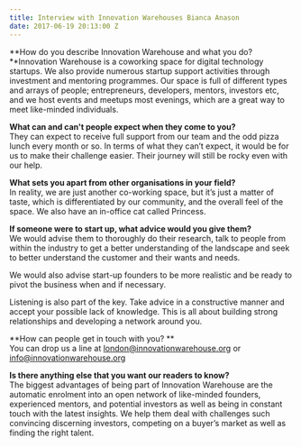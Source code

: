 ```yaml
---
title: Interview with Innovation Warehouses Bianca Anason
date: 2017-06-19 20:13:00 Z
---
```



**How do you describe Innovation Warehouse and what you do?**Innovation Warehouse is a coworking space for digital technology startups. We also provide numerous startup support activities through investment and mentoring programmes. Our space is full of different types and arrays of people; entrepreneurs, developers, mentors, investors etc, and we host events and meetups most evenings, which are a great way to meet like-minded individuals.

**What can and can't people expect when they come to you?**\
They can expect to receive full support from our team and the odd pizza lunch every month or so. In terms of what they can’t expect, it would be for us to make their challenge easier. Their journey will still be rocky even with our help.

**What sets you apart from other organisations in your field?**\
In reality, we are just another co-working space, but it’s just a matter of taste, which is differentiated by our community, and the overall feel of the space. We also have an in-office cat called Princess.

**If someone were to start up, what advice would you give them?**\
We would advise them to thoroughly do their research, talk to people from within the industry to get a better understanding of the landscape and seek to better understand the customer and their wants and needs.

We would also advise start-up founders to be more realistic and be ready to pivot the business when and if necessary.

Listening is also part of the key. Take advice in a constructive manner and accept your possible lack of knowledge. This is all about building strong relationships and developing a network around you.

**How can people get in touch with you? **\
You can drop us a line at london@innovationwarehouse.org or info@innovationwarehouse.org

**Is there anything else that you want our readers to know?**\
The biggest advantages of being part of Innovation Warehouse are the automatic enrolment into an open network of like-minded founders, experienced mentors, and potential investors as well as being in constant touch with the latest insights. We help them deal with challenges such convincing discerning investors, competing on a buyer’s market as well as finding the right talent.